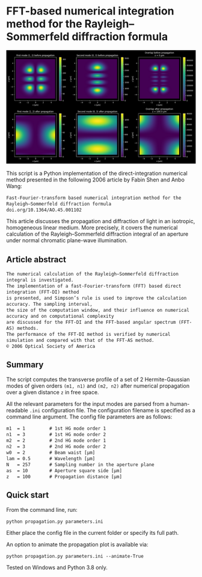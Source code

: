 # FFT-based numerical integration method for the Rayleigh–Sommerfeld diffraction formula


![screenshot](screenshot.png)


This script is a Python implementation of the direct-integration numerical method presented in the following 2006 article 
by Fabin Shen and Anbo Wang:

```
Fast-Fourier-transform based numerical integration method for the Rayleigh–Sommerfeld diffraction formula
doi.org/10.1364/AO.45.001102
```

This article discusses the propagation and diffraction of light in an isotropic, homogeneous linear medium. 
More precisely, it covers the numerical calculation of the Rayleigh–Sommerfeld diffraction integral of an 
aperture under normal chromatic plane-wave illumination.


## Article abstract

```
The numerical calculation of the Rayleigh–Sommerfeld diffraction integral is investigated.
The implementation of a fast-Fourier-transform (FFT) based direct integration (FFT-DI) method 
is presented, and Simpson’s rule is used to improve the calculation accuracy. The sampling interval,
the size of the computation window, and their influence on numerical accuracy and on computational complexity
are discussed for the FFT-DI and the FFT-based angular spectrum (FFT-AS) methods.
The performance of the FFT-DI method is verified by numerical simulation and compared with that of the FFT-AS method. 
© 2006 Optical Society of America
```


## Summary

The script computes the transverse profile of a set of 2 Hermite-Gaussian modes of given orders
`(m1, n1)` and `(m2, n2)` after numerical propagation over a given distance `z` in free space.

All the relevant parameters for the input modes are parsed from a human-readable `.ini` configuration file. 
The configuration filename is specified as a command line argument. The config file parameters are as follows:

```
m1  = 1         # 1st HG mode order 1
n1  = 3         # 1st HG mode order 2
m2  = 2         # 2nd HG mode order 1
n2  = 3         # 2nd HG mode order 2
w0  = 2         # Beam waist [µm]
lam = 0.5       # Wavelength [µm]
N   = 257       # Sampling number in the aperture plane
as  = 10        # Aperture square side [µm]
z   = 100       # Propagation distance [µm]
```

## Quick start


From the command line, run:

```
python propagation.py parameters.ini
```

Either place the config file in the current folder or specify its full path.

An option to animate the propagation plot is available via: 

```
python propagation.py parameters.ini --animate-True
```

Tested on Windows and Python 3.8 only.
